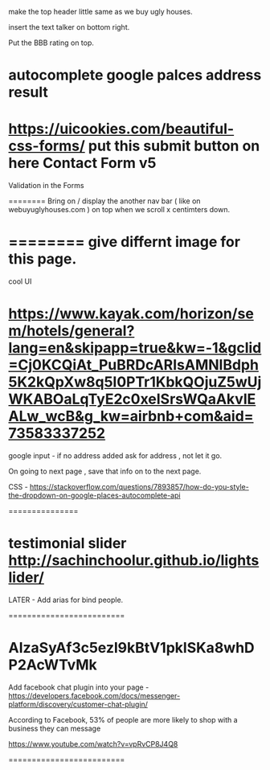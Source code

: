 make the top header little same as we buy ugly houses. 

insert the text talker on bottom right. 

Put the BBB rating on top. 


autocomplete google palces address result
========
https://uicookies.com/beautiful-css-forms/
put this submit button on here 
Contact Form v5
========
Validation in the Forms

========
Bring on / display the another nav bar ( like on webuyuglyhouses.com ) on top when we scroll x centimters down. 

========
give differnt image for this page. 
========
cool UI 

https://www.kayak.com/horizon/sem/hotels/general?lang=en&skipapp=true&kw=-1&gclid=Cj0KCQiAt_PuBRDcARIsAMNlBdph5K2kQpXw8q5I0PTr1KbkQOjuZ5wUjWKABOaLqTyE2c0xeISrsWQaAkvlEALw_wcB&g_kw=airbnb+com&aid=73583337252
================
 
google input - if no address added ask for address , not let it go. 

On going to next page , save that info on to the next page. 


CSS - https://stackoverflow.com/questions/7893857/how-do-you-style-the-dropdown-on-google-places-autocomplete-api

===============

testimonial slider 
http://sachinchoolur.github.io/lightslider/
===============



LATER - 
Add arias for bind people. 

=========================

AIzaSyAf3c5ezl9kBtV1pklSKa8whDP2AcWTvMk
=========================

Add facebook chat plugin into your page - 
https://developers.facebook.com/docs/messenger-platform/discovery/customer-chat-plugin/

According to Facebook, 53% of people are more likely to shop with a business they can message

https://www.youtube.com/watch?v=vpRvCP8J4Q8

=========================



